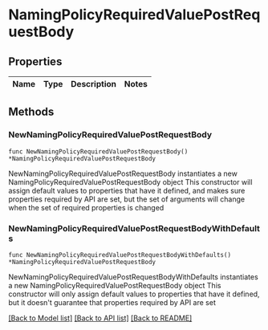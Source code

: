 # NamingPolicyRequiredValuePostRequestBody

## Properties

Name | Type | Description | Notes
------------ | ------------- | ------------- | -------------

## Methods

### NewNamingPolicyRequiredValuePostRequestBody

`func NewNamingPolicyRequiredValuePostRequestBody() *NamingPolicyRequiredValuePostRequestBody`

NewNamingPolicyRequiredValuePostRequestBody instantiates a new NamingPolicyRequiredValuePostRequestBody object
This constructor will assign default values to properties that have it defined,
and makes sure properties required by API are set, but the set of arguments
will change when the set of required properties is changed

### NewNamingPolicyRequiredValuePostRequestBodyWithDefaults

`func NewNamingPolicyRequiredValuePostRequestBodyWithDefaults() *NamingPolicyRequiredValuePostRequestBody`

NewNamingPolicyRequiredValuePostRequestBodyWithDefaults instantiates a new NamingPolicyRequiredValuePostRequestBody object
This constructor will only assign default values to properties that have it defined,
but it doesn't guarantee that properties required by API are set


[[Back to Model list]](../README.md#documentation-for-models) [[Back to API list]](../README.md#documentation-for-api-endpoints) [[Back to README]](../README.md)


